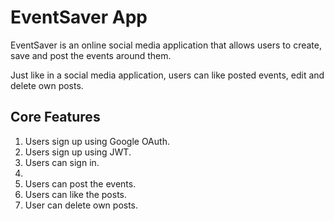 # EventSaver App
EventSaver is an online social media application that allows users to create, save and post the events around them.

Just like in a social media application, users can like posted events, edit and delete own posts.

## Core Features

1. Users sign up using Google OAuth.
2. Users sign up using JWT.
3. Users can sign in.
4. 
5. Users can post the events.
6. Users can like the posts.
7. User can delete own posts.
